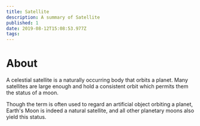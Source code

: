 ```yaml
---
title: Satellite
description: A summary of Satellite
published: 1
date: 2019-08-12T15:08:53.977Z
tags: 
---
```


# About
A celestial satellite is a naturally occurring body that orbits a planet. Many satellites are large enough and hold a consistent orbit which permits them the status of a moon.

Though the term is often used to regard an artificial object orbiting a planet, Earth's Moon is indeed a natural satellite, and all other planetary moons also yield this status.